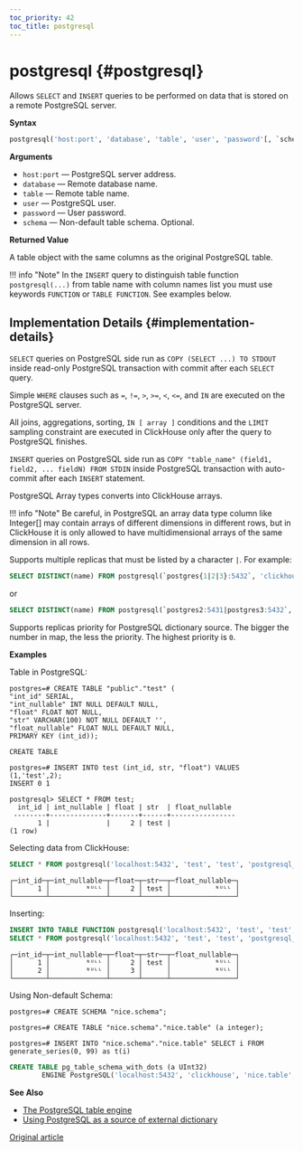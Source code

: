 ```yaml
---
toc_priority: 42
toc_title: postgresql
---
```


# postgresql {#postgresql}

Allows `SELECT` and `INSERT` queries to be performed on data that is stored on a remote PostgreSQL server.

**Syntax**

``` sql
postgresql('host:port', 'database', 'table', 'user', 'password'[, `schema`])
```

**Arguments**

-   `host:port` — PostgreSQL server address.
-   `database` — Remote database name.
-   `table` — Remote table name.
-   `user` — PostgreSQL user.
-   `password` — User password.
-   `schema` — Non-default table schema. Optional.

**Returned Value**

A table object with the same columns as the original PostgreSQL table.

!!! info "Note"
    In the `INSERT` query to distinguish table function `postgresql(...)` from table name with column names list you must use keywords `FUNCTION` or `TABLE FUNCTION`. See examples below.

## Implementation Details {#implementation-details}

`SELECT` queries on PostgreSQL side run as `COPY (SELECT ...) TO STDOUT` inside read-only PostgreSQL transaction with commit after each `SELECT` query.

Simple `WHERE` clauses such as `=`, `!=`, `>`, `>=`, `<`, `<=`, and `IN` are executed on the PostgreSQL server.

All joins, aggregations, sorting, `IN [ array ]` conditions and the `LIMIT` sampling constraint are executed in ClickHouse only after the query to PostgreSQL finishes.

`INSERT` queries on PostgreSQL side run as `COPY "table_name" (field1, field2, ... fieldN) FROM STDIN` inside PostgreSQL transaction with auto-commit after each `INSERT` statement.

PostgreSQL Array types converts into ClickHouse arrays.

!!! info "Note"
    Be careful, in PostgreSQL an array data type column like Integer[] may contain arrays of different dimensions in different rows, but in ClickHouse it is only allowed to have multidimensional arrays of the same dimension in all rows.
	
Supports multiple replicas that must be listed by a character `|`. For example:

```sql
SELECT DISTINCT(name) FROM postgresql(`postgres{1|2|3}:5432`, 'clickhouse', 'test_replicas', 'postgres', 'mysecretpassword');
```

or

```sql
SELECT DISTINCT(name) FROM postgresql(`postgres2:5431|postgres3:5432`, 'clickhouse', 'test_replicas', 'postgres', 'mysecretpassword');
```

Supports replicas priority for PostgreSQL dictionary source. The bigger the number in map, the less the priority. The highest priority is `0`.

**Examples**

Table in PostgreSQL:

``` text
postgres=# CREATE TABLE "public"."test" (
"int_id" SERIAL,
"int_nullable" INT NULL DEFAULT NULL,
"float" FLOAT NOT NULL,
"str" VARCHAR(100) NOT NULL DEFAULT '',
"float_nullable" FLOAT NULL DEFAULT NULL,
PRIMARY KEY (int_id));

CREATE TABLE

postgres=# INSERT INTO test (int_id, str, "float") VALUES (1,'test',2);
INSERT 0 1

postgresql> SELECT * FROM test;
  int_id | int_nullable | float | str  | float_nullable
 --------+--------------+-------+------+----------------
       1 |              |     2 | test |
(1 row)
```

Selecting data from ClickHouse:

```sql
SELECT * FROM postgresql('localhost:5432', 'test', 'test', 'postgresql_user', 'password') WHERE str IN ('test');
```

``` text
┌─int_id─┬─int_nullable─┬─float─┬─str──┬─float_nullable─┐
│      1 │         ᴺᵁᴸᴸ │     2 │ test │           ᴺᵁᴸᴸ │
└────────┴──────────────┴───────┴──────┴────────────────┘
```

Inserting:

```sql
INSERT INTO TABLE FUNCTION postgresql('localhost:5432', 'test', 'test', 'postgrsql_user', 'password') (int_id, float) VALUES (2, 3);
SELECT * FROM postgresql('localhost:5432', 'test', 'test', 'postgresql_user', 'password');
```

``` text
┌─int_id─┬─int_nullable─┬─float─┬─str──┬─float_nullable─┐
│      1 │         ᴺᵁᴸᴸ │     2 │ test │           ᴺᵁᴸᴸ │
│      2 │         ᴺᵁᴸᴸ │     3 │      │           ᴺᵁᴸᴸ │
└────────┴──────────────┴───────┴──────┴────────────────┘
```

Using Non-default Schema:

```text
postgres=# CREATE SCHEMA "nice.schema";

postgres=# CREATE TABLE "nice.schema"."nice.table" (a integer);

postgres=# INSERT INTO "nice.schema"."nice.table" SELECT i FROM generate_series(0, 99) as t(i)
```

```sql
CREATE TABLE pg_table_schema_with_dots (a UInt32)
        ENGINE PostgreSQL('localhost:5432', 'clickhouse', 'nice.table', 'postgrsql_user', 'password', 'nice.schema');
```

**See Also**

-   [The PostgreSQL table engine](../../engines/table-engines/integrations/postgresql.md)
-   [Using PostgreSQL as a source of external dictionary](../../sql-reference/dictionaries/external-dictionaries/external-dicts-dict-sources.md#dicts-external_dicts_dict_sources-postgresql)

[Original article](https://clickhouse.tech/docs/en/sql-reference/table-functions/postgresql/) <!--hide-->
